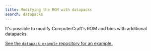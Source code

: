 ```yaml
---
title: Modifying the ROM with datapacks
search: datapacks
---
```


It's possible to modify ComputerCraft's ROM and bios with additional datapacks.

[See the `datapack-example` repository for an example.](https://github.com/Squiddev-CC/datapack-example)
